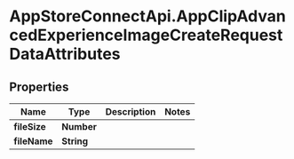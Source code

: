 # AppStoreConnectApi.AppClipAdvancedExperienceImageCreateRequestDataAttributes

## Properties

Name | Type | Description | Notes
------------ | ------------- | ------------- | -------------
**fileSize** | **Number** |  | 
**fileName** | **String** |  | 



